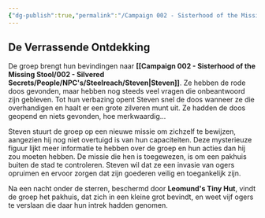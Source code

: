```yaml
---
{"dg-publish":true,"permalink":"/Campaign 002 - Sisterhood of the Missing Stool/002 - Silvered Secrets/Notes/Session recaps/012 De Verrassende Ontdekking/"}
---
```


## De Verrassende Ontdekking

De groep brengt hun bevindingen naar **[[Campaign 002 - Sisterhood of the Missing Stool/002 - Silvered Secrets/People/NPC's/Steelreach/Steven\|Steven]]**. Ze hebben de rode doos gevonden, maar hebben nog steeds veel vragen die onbeantwoord zijn gebleven. Tot hun verbazing opent Steven snel de doos wanneer ze die overhandigen en haalt er een grote zilveren munt uit. Ze hadden de doos geopend en niets gevonden, hoe merkwaardig...

Steven stuurt de groep op een nieuwe missie om zichzelf te bewijzen, aangezien hij nog niet overtuigd is van hun capaciteiten. Deze mysterieuze figuur lijkt meer informatie te hebben over de groep en hun acties dan hij zou moeten hebben. De missie die hen is toegewezen, is om een pakhuis buiten de stad te controleren. Steven wil dat ze een invasie van ogers opruimen en ervoor zorgen dat zijn goederen veilig en toegankelijk zijn.

Na een nacht onder de sterren, beschermd door **Leomund's Tiny Hut**, vindt de groep het pakhuis, dat zich in een kleine grot bevindt, en weet vijf ogers te verslaan die daar hun intrek hadden genomen.